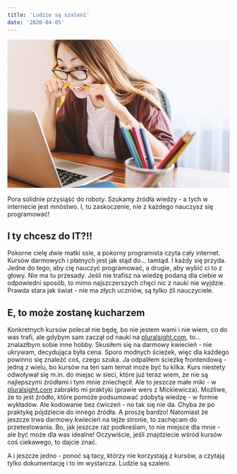 ```yaml
---
title: 'Ludzie są szaleni'
date: '2020-04-05'
---
```


![photo](post3photo1.jpg)

Pora solidnie przysiąść do roboty. Szukamy źródła wiedzy - a tych w internecie jest mnóstwo. I, tu zaskoczenie, nie z każdego nauczysz się programować!

## I ty chcesz do IT?!!

Pokorne cielę dwie matki ssie, a pokorny programista czyta cały internet. Kursów darmowych i płatnych jest jak stąd do... tamtąd. I każdy się przyda. Jedne do tego, aby cię nauczyć programować, a drugie, aby wybić ci to z głowy. Nie ma tu przesady. Jeśli nie trafisz na wiedzę podaną dla ciebie w odpowiedni sposób, to mimo najszczerszych chęci nic z nauki nie wyjdzie. Prawda stara jak świat - nie ma złych uczniów, są tylko źli nauczyciele. 

## E, to może zostanę kucharzem

Konkretnych kursów polecał nie będę, bo nie jestem wami i nie wiem, co do was trafi, ale gdybym sam zaczął od nauki na [pluralsight.com](https://www.pluralsight.com/), to... znalazłbym sobie inne hobby. Skusiłem się na darmowy kwiecień - nie ukrywam, decydująca była cena. Sporo modnych ścieżek, więc dla każdego powinno się znaleźć coś, czego szuka. Ja odpaliłem ścieżkę frontendową - jedną z wielu, bo kursów na ten sam temat może być tu kilka. Kurs niestety odwoływał się m.in. do miejsc w sieci, które już teraz wiem, że nie są najlepszymi źródłami i tym mnie zniechęcił. Ale to jeszcze małe miki - w [pluralsight.com](https://www.pluralsight.com/) zabrakło mi praktyki (prawie wers z Mickiewicza). Możliwe, że to jest źródło, które pomoże podsumować zdobytą wiedzę - w formie wykładów. Ale kodowanie bez ćwiczeń - no tak się nie da. Chyba że po praktykę pójdziecie do innego źródła. A proszę bardzo! Natomiast że jeszcze trwa darmowy kwiecień na tejże stronie, to zachęcam do przetestowania. Bo, jak jeszcze raz podkreślam, to nie miejsce dla mnie - ale być może dla was idealne! Oczywiście, jeśli znajdziecie wśród kursów coś ciekawego, to dajcie znać.

A i jeszcze jedno - ponoć są tacy, którzy nie korzystają z kursów, a czytają tylko dokumentację i to im wystarcza. Ludzie są szaleni.
